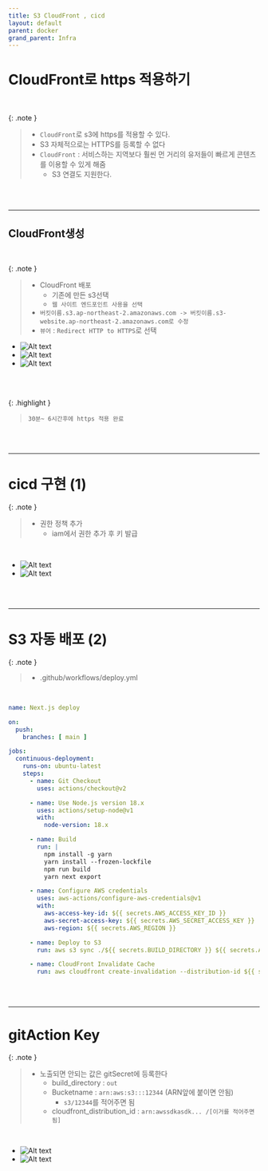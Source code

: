 ```yaml
---
title: S3 CloudFront , cicd
layout: default
parent: docker
grand_parent: Infra
---
```


# CloudFront로 https 적용하기

<br />

{: .note }
> - `CloudFront`로 s3에 https를 적용할 수 있다.
> - S3 자체적으로는 HTTPS를 등록할 수 없다
> - `CloudFront` : 서비스하는 지역보다 훨씬 먼 거리의 유저들이 빠르게 콘텐츠를 이용할 수 있게 해줌
>   - S3 연결도 지원한다.

<br />
<br />

---

## CloudFront생성

<br />

{: .note }
> - CloudFront 배포
>   - 기존에 만든 s3선택
>   - `웹 사이트 엔드포인트 사용을 선택`
> - `버킷이름.s3.ap-northeast-2.amazonaws.com -> 버킷이름.s3-website.ap-northeast-2.amazonaws.com로 수정`
> - `뷰어` : `Redirect HTTP to HTTPS`로 선택


- ![Alt text](image-13.png)
- ![Alt text](image-14.png)
- ![Alt text](image-15.png)


<br />
<br />

{: .highlight } 
> `30분~ 6시간후에 https 적용 완료`


<br />
<br />

---

# cicd 구현 (1)


{: .note }
> - 권한 정책 추가
>   - iam에서 권한 추가 후 키 발급

<br />

- ![Alt text](image-17.png)
- ![Alt text](image-18.png)

<br />
<br />

---

# S3 자동 배포 (2)


{: .note }
> - .github/workflows/deploy.yml


<br />

```yml
name: Next.js deploy

on:
  push:
    branches: [ main ]

jobs:
  continuous-deployment:
    runs-on: ubuntu-latest
    steps:
      - name: Git Checkout
        uses: actions/checkout@v2

      - name: Use Node.js version 18.x
        uses: actions/setup-node@v1
        with:
          node-version: 18.x

      - name: Build
        run: |
          npm install -g yarn
          yarn install --frozen-lockfile
          npm run build
          yarn next export

      - name: Configure AWS credentials
        uses: aws-actions/configure-aws-credentials@v1
        with:
          aws-access-key-id: ${{ secrets.AWS_ACCESS_KEY_ID }}
          aws-secret-access-key: ${{ secrets.AWS_SECRET_ACCESS_KEY }}
          aws-region: ${{ secrets.AWS_REGION }}

      - name: Deploy to S3
        run: aws s3 sync ./${{ secrets.BUILD_DIRECTORY }} ${{ secrets.AWS_S3_BUCKET_NAME }} --delete

      - name: CloudFront Invalidate Cache
        run: aws cloudfront create-invalidation --distribution-id ${{ secrets.AWS_CLOUDFRONT_DISTRIBUTION_ID }} --paths '/*'
```


<br />
<br />

---

# gitAction Key

{: .note }
> - 노출되면 안되는 값은 gitSecret에 등록한다
>   - build_directory : `out`
>   - Bucketname : `arn:aws:s3:::12344` (ARN앞에 붙이면 안됨)
>       - `s3/12344`를 적어주면 됨
>   - cloudfront_distribution_id : `arn:awssdkasdk... /[이거를 적어주면 됨]`


<br />

- ![Alt text](image-20.png)
- ![Alt text](image-19.png)
